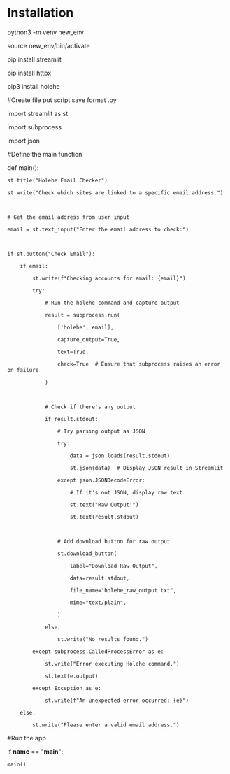 # Installation
python3 -m venv new_env 

source new_env/bin/activate 


pip install streamlit 

pip install httpx 

pip3 install holehe 

#Create file put script save format .py

import streamlit as st 

import subprocess 

import json 

  
#Define the main function 

def main(): 

    st.title("Holehe Email Checker") 

    st.write("Check which sites are linked to a specific email address.") 

  

    # Get the email address from user input 

    email = st.text_input("Enter the email address to check:") 

  

    if st.button("Check Email"): 

        if email: 

            st.write(f"Checking accounts for email: {email}") 

            try: 

                # Run the holehe command and capture output 

                result = subprocess.run( 

                    ['holehe', email], 

                    capture_output=True, 

                    text=True, 

                    check=True  # Ensure that subprocess raises an error on failure 

                ) 

  

                # Check if there's any output 

                if result.stdout: 

                    # Try parsing output as JSON 

                    try: 

                        data = json.loads(result.stdout) 

                        st.json(data)  # Display JSON result in Streamlit 

                    except json.JSONDecodeError: 

                        # If it's not JSON, display raw text 

                        st.text("Raw Output:") 

                        st.text(result.stdout) 

  

                    # Add download button for raw output 

                    st.download_button( 

                        label="Download Raw Output", 

                        data=result.stdout, 

                        file_name="holehe_raw_output.txt", 

                        mime="text/plain", 

                    ) 

                else: 

                    st.write("No results found.") 

            except subprocess.CalledProcessError as e: 

                st.write("Error executing Holehe command.") 

                st.text(e.output) 

            except Exception as e: 

                st.write(f"An unexpected error occurred: {e}") 

        else: 

            st.write("Please enter a valid email address.") 

  

#Run the app 

if __name__ == "__main__": 

    main() 
